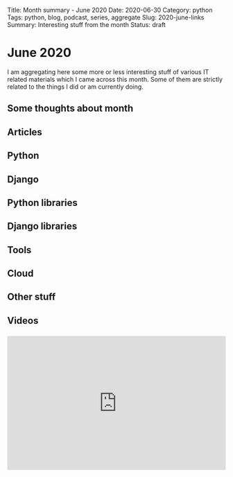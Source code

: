 Title: Month summary - June 2020
Date: 2020-06-30
Category: python
Tags: python, blog, podcast, series, aggregate
Slug: 2020-june-links
Summary: Interesting stuff from the month
Status: draft


# June 2020

I am aggregating here some more or less interesting stuff of various IT related materials which I came across this month.
Some of them are strictly related to the things I did or am currently doing.

## Some thoughts about month

## Articles

## Python

## Django

## Python libraries

## Django libraries

## Tools

## Cloud

## Other stuff




## Videos

### [](https://www.youtube.com/watch?v=VIDEO_ID)
<div class="videoWrapper" style="height:0; padding-bottom:56.25%; padding-top:25px; position:relative" height="0">
    <iframe style="position:absolute; top:0; width:100%" height="100%" width="100%"' src="https://www.youtube.com/embed/VIDEO_ID" frameborder="0" allow="accelerometer; autoplay; encrypted-media; gyroscope; picture-in-picture" allowfullscreen></iframe>
</div>


